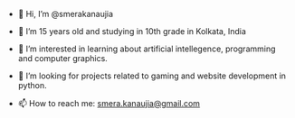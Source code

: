 - 👋 Hi, I’m @smerakanaujia
- 🌱 I’m 15 years old and studying in 10th grade in Kolkata, India


- 👀 I’m interested in learning about artificial intellegence, programming and computer graphics.
- 💞️ I’m looking for projects related to gaming and website development in python.

- 📫 How to reach me: smera.kanaujia@gmail.com

<!---
smerakanaujia/smerakanaujia is a ✨ special ✨ repository because its `README.md` (this file) appears on your GitHub profile.
You can click the Preview link to take a look at your changes.
--->
